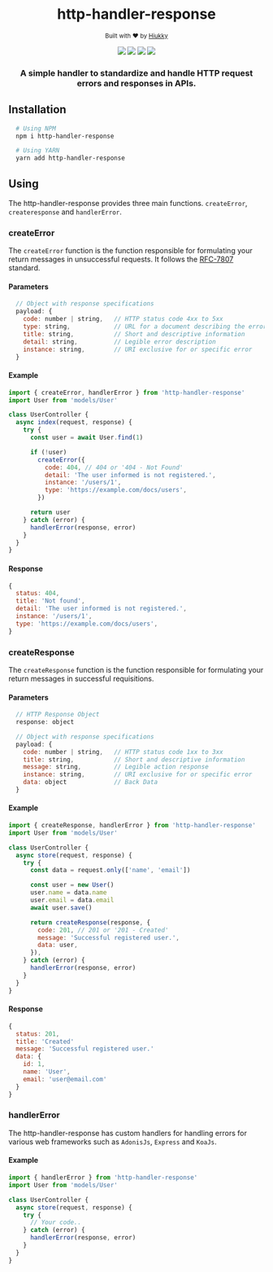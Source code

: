 <div align="center">
  <h1>http-handler-response</h1>
  <sub>Built with ❤︎ by
  <a href="https://github.com/hiukky">Hiukky</a>
  <br><br>
    <img src="https://img.shields.io/github/license/hiukky/http-handler-response?style=flat-square">
    <img src="https://img.shields.io/github/stars/hiukky/http-handler-response?style=flat-square">
    <img src="https://img.shields.io/github/forks/hiukky/http-handler-response?style=flat-square">
    <img src="https://img.shields.io/github/issues/hiukky/http-handler-response?style=flat-square">
</div>

  <h3 align="center">A simple handler to standardize and handle HTTP request errors and responses in APIs.</h3>

## Installation

```sh
  # Using NPM
  npm i http-handler-response

  # Using YARN
  yarn add http-handler-response
```

## Using

The http-handler-response provides three main functions. `createError`, `createresponse` and `handlerError`.

### createError

The `createError` function is the function responsible for formulating your return messages in unsuccessful requests. It follows the [RFC-7807](https://tools.ietf.org/html/rfc7807) standard.

#### Parameters

```js
  // Object with response specifications
  payload: {
    code: number | string,   // HTTP status code 4xx to 5xx
    type: string,            // URL for a document describing the error condition
    title: string,           // Short and descriptive information
    detail: string,          // Legible error description
    instance: string,        // URI exclusive for or specific error
  }
```

#### Example

```js
import { createError, handlerError } from 'http-handler-response'
import User from 'models/User'

class UserController {
  async index(request, response) {
    try {
      const user = await User.find(1)

      if (!user)
        createError({
          code: 404, // 404 or '404 - Not Found'
          detail: 'The user informed is not registered.',
          instance: '/users/1',
          type: 'https://example.com/docs/users',
        })

      return user
    } catch (error) {
      handlerError(response, error)
    }
  }
}
```

#### Response

```js
{
  status: 404,
  title: 'Not found',
  detail: 'The user informed is not registered.',
  instance: '/users/1',
  type: 'https://example.com/docs/users',
}

```

### createResponse

The `createResponse` function is the function responsible for formulating your return messages in successful requisitions.

#### Parameters

```js
  // HTTP Response Object
  response: object

  // Object with response specifications
  payload: {
    code: number | string,   // HTTP status code 1xx to 3xx
    title: string,           // Short and descriptive information
    message: string,         // Legible action response
    instance: string,        // URI exclusive for or specific error
    data: object             // Back Data
  }
```

#### Example

```js
import { createResponse, handlerError } from 'http-handler-response'
import User from 'models/User'

class UserController {
  async store(request, response) {
    try {
      const data = request.only(['name', 'email'])

      const user = new User()
      user.name = data.name
      user.email = data.email
      await user.save()

      return createResponse(response, {
        code: 201, // 201 or '201 - Created'
        message: 'Successful registered user.',
        data: user,
      }),
    } catch (error) {
      handlerError(response, error)
    }
  }
}
```

#### Response

```js
{
  status: 201,
  title: 'Created'
  message: 'Successful registered user.'
  data: {
    id: 1,
    name: 'User',
    email: 'user@email.com'
  }
}
```

### handlerError

The http-handler-response has custom handlers for handling errors for various web frameworks such as `AdonisJs`, `Express` and `KoaJs`.

#### Example

```js
import { handlerError } from 'http-handler-response'
import User from 'models/User'

class UserController {
  async store(request, response) {
    try {
      // Your code..
    } catch (error) {
      handlerError(response, error)
    }
  }
}
```
